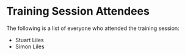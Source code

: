 # Training Session Attendees
The following is a list of everyone who attended the training session:

* Stuart Liles
* Simon Liles
